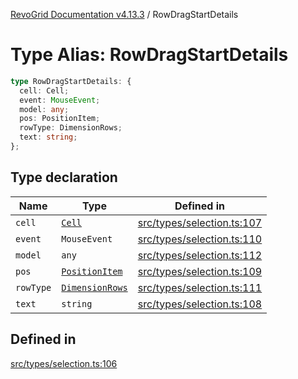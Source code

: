 [RevoGrid Documentation v4.13.3](README.md) / RowDragStartDetails

# Type Alias: RowDragStartDetails

```ts
type RowDragStartDetails: {
  cell: Cell;
  event: MouseEvent;
  model: any;
  pos: PositionItem;
  rowType: DimensionRows;
  text: string;
};
```

## Type declaration

| Name | Type | Defined in |
| ------ | ------ | ------ |
| `cell` | [`Cell`](Interface.Cell.md) | [src/types/selection.ts:107](https://github.com/revolist/revogrid/blob/827fce61250cb005ab132b3ed11b8ae836712e7b/src/types/selection.ts#L107) |
| `event` | `MouseEvent` | [src/types/selection.ts:110](https://github.com/revolist/revogrid/blob/827fce61250cb005ab132b3ed11b8ae836712e7b/src/types/selection.ts#L110) |
| `model` | `any` | [src/types/selection.ts:112](https://github.com/revolist/revogrid/blob/827fce61250cb005ab132b3ed11b8ae836712e7b/src/types/selection.ts#L112) |
| `pos` | [`PositionItem`](Interface.PositionItem.md) | [src/types/selection.ts:109](https://github.com/revolist/revogrid/blob/827fce61250cb005ab132b3ed11b8ae836712e7b/src/types/selection.ts#L109) |
| `rowType` | [`DimensionRows`](TypeAlias.DimensionRows.md) | [src/types/selection.ts:111](https://github.com/revolist/revogrid/blob/827fce61250cb005ab132b3ed11b8ae836712e7b/src/types/selection.ts#L111) |
| `text` | `string` | [src/types/selection.ts:108](https://github.com/revolist/revogrid/blob/827fce61250cb005ab132b3ed11b8ae836712e7b/src/types/selection.ts#L108) |

## Defined in

[src/types/selection.ts:106](https://github.com/revolist/revogrid/blob/827fce61250cb005ab132b3ed11b8ae836712e7b/src/types/selection.ts#L106)
